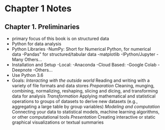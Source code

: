 # Chapter 1 Notes
## Chapter 1. Preliminaries 
- primary focus of this book is on structured data 
- Python for data analysis
- Python Libraries 
  -NumPy: Short for Numerical Python, for numerical data
  -Pandas" for structured/tabular data
  -matplotlib
  -IPython/Jupyter
  -Many Others...
- Installation and Setup 
  -Local:
    -Anaconda
  -Cloud Based:
    -Google Colab
    -Deepnote
    -Others...
- Use Python 3.6
- Goals:
  *Interacting with the outside world*
  Reading and writing with a variety of file formats and data stores 
  *Preparation*
  Cleaning, munging, combining, normalizing, reshaping, slicing and dicing, and transforming data for analysis
  *Transformation*
  Applying mathematical and statistical operations to groups of datasets to derive new datasets (e.g., aggregating a
  large table by group variables)
  *Modeling and computation*
  Connecting your data to statistical models, machine learning algorithms, or other computational tools 
  *Presentation*
  Creating interactive or static graphical visualizations or textual summaries

  
